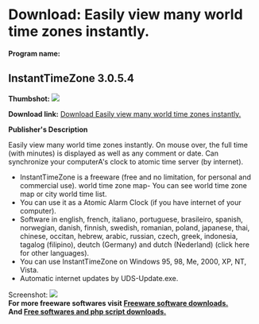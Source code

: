 # Download: Easily view many world time zones instantly.

**Program name:**

## InstantTimeZone 3.0.5.4

  
**Thumbshot:** ![](http://www.freewarefiles.com/screenshot/instantimezone.gif)   
  
**Download link:** [Download Easily view many world time zones instantly.](http://freesoftwares.boysofts.com/InstantTimeZone_program_10185.html)  
  


**Publisher's Description**  
  


Easily view many world time zones instantly. On mouse over, the full time (with minutes) is displayed as well as any comment or date. Can synchronize your computerA's clock to atomic time server (by internet). 

  * InstantTimeZone is a freeware (free and no limitation, for personal and commercial use). world time zone map- You can see world time zone map or city world time list. 
  * You can use it as a Atomic Alarm Clock (if you have internet of your computer). 
  * Software in english, french, italiano, portuguese, brasileiro, spanish, norwegian, danish, finnish, swedish, romanian, poland, japanese, thai, chinese, occitan, hebrew, arabic, russian, czech, greek, indonesia, tagalog (filipino), deutch (Germany) and dutch (Nederland) (click here for other languages). 
  * You can use InstantTimeZone on Windows 95, 98, Me, 2000, XP, NT, Vista. 
  * Automatic internet updates by UDS-Update.exe. 

  
  
Screenshot: ![](http://www.freewarefiles.com/screenshot/instantimezone.gif)   
**For more freeware softwares visit [Freeware software downloads.](http://freesoftwares.boysofts.com/)**   
**And [Free softwares and php script downloads.](http://www.boysofts.com/)**
